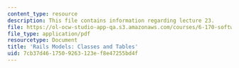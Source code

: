 ```yaml
---
content_type: resource
description: This file contains information regarding lecture 23.
file: https://ol-ocw-studio-app-qa.s3.amazonaws.com/courses/6-170-software-studio-spring-2013/7cb37d4617509263123ef8e47255bd4f_MIT6_170S13_23-rails-model.pdf
file_type: application/pdf
resourcetype: Document
title: 'Rails Models: Classes and Tables'
uid: 7cb37d46-1750-9263-123e-f8e47255bd4f
---
```

